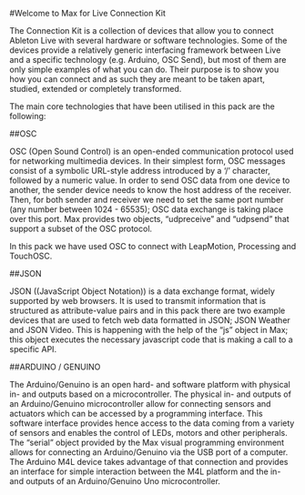 #Welcome to Max for Live Connection Kit

The Connection Kit is a collection of devices that allow you to connect Ableton Live with several hardware or software technologies. Some of the devices provide a relatively generic interfacing framework between Live and a specific technology (e.g. Arduino, OSC Send), but most of them are only simple examples of what you can do. Their purpose is to show you how you can connect and as such they are meant to be taken apart, studied, extended or completely transformed. 

The main core technologies that have been utilised in this pack are the following:

##OSC

OSC (Open Sound Control) is an open-ended communication protocol used for networking multimedia devices. In their simplest form, OSC messages consist of a symbolic URL-style address introduced by a ‘/’ character, followed by a numeric value. In order to send OSC data from one device to another, the sender device needs to know the host address of the receiver. Then, for both sender and receiver we need to set the same port number (any number between 1024 - 65535); OSC data exchange is taking place over this port. Max provides two objects, “udpreceive” and “udpsend” that support a subset of the OSC protocol. 

In this pack we have used OSC to connect with LeapMotion, Processing and TouchOSC.

##JSON

JSON ((JavaScript Object Notation)) is a data exchange format, widely supported by web browsers. It is used to transmit information that is structured as attribute-value pairs and in this pack there are two example devices that are used to fetch web data formatted in JSON; JSON Weather and JSON Video. This is happening with the help of the “js” object in Max; this object executes the necessary javascript code that is making a call to a specific API.

##ARDUINO / GENUINO

The Arduino/Genuino is an open hard- and software platform with physical in- and outputs based on a microcontroller. The physical in- and outputs of an Arduino/Genuino microcontroller allow for connecting sensors and actuators which can be accessed by a programming interface. This software interface provides hence access to the data coming from a variety of sensors and enables the control of LEDs, motors and other peripherals. The “serial” object provided by the Max visual programming environment allows for connecting an Arduino/Genuino via the USB port of a computer. The Arduino M4L device takes advantage of that connection and provides an interface for simple interaction between the M4L platform and the in- and outputs of an Arduino/Genuino Uno microcontroller.
